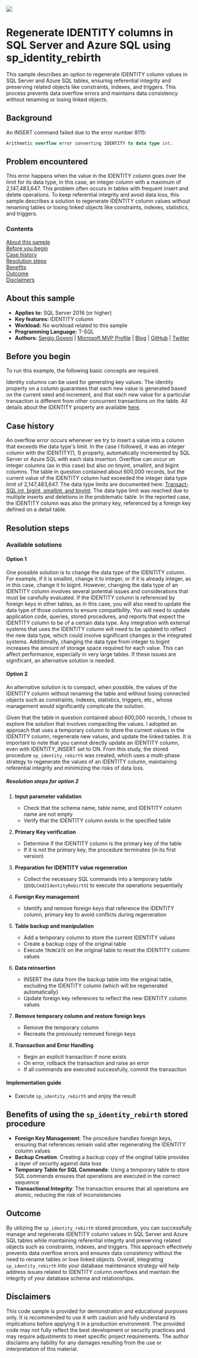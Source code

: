 <!-- Always leave the MS logo -->
![](https://github.com/microsoft/sql-server-samples/blob/master/media/solutions-microsoft-logo-small.png)

# Regenerate IDENTITY columns in SQL Server and Azure SQL using sp_identity_rebirth

This sample describes an option to regenerate IDENTITY column values in SQL Server and Azure SQL tables, ensuring referential integrity and preserving related objects like constraints, indexes, and triggers. This process prevents data overflow errors and maintains data consistency without renaming or losing linked objects.

## Background

An INSERT command failed due to the error number 8115:

```sql
Arithmetic overflow error converting IDENTITY to data type int.
```

## Problem encountered

This error happens when the value in the IDENTITY column goes over the limit for its data type, in this case, an integer column with a maximum of 2,147,483,647. This problem often occurs in tables with frequent insert and delete operations. To keep referential integrity and avoid data loss, this sample describes a solution to regenerate IDENTITY column values without renaming tables or losing linked objects like constraints, indexes, statistics, and triggers.

### Contents

[About this sample](#about-this-sample)<br/>
[Before you begin](#before-you-begin)<br/>
[Case history](#case-history)<br/>
[Resolution steps](#resolution-steps)<br/>
[Benefits](#benefits)<br/>
[Outcome](#outcome)<br/>
[Disclaimers](#disclaimers)<br/>

<a name=about-this-sample></a>

## About this sample

- **Applies to:** SQL Server 2016 (or higher)
- **Key features:** IDENTITY column
- **Workload:** No workload related to this sample
- **Programming Language:** T-SQL
- **Authors:** [Sergio Govoni](https://www.linkedin.com/in/sgovoni/) | [Microsoft MVP Profile](https://mvp.microsoft.com/mvp/profile/c7b770c0-3c9a-e411-93f2-9cb65495d3c4) | [Blog](https://segovoni.medium.com/) | [GitHub](https://github.com/segovoni) | [Twitter](https://twitter.com/segovoni)

<a name=before-you-begin></a>

## Before you begin

To run this example, the following basic concepts are required.

Identity columns can be used for generating key values. The identity property on a column guarantees that each new value is generated based on the current seed and increment, and that each new value for a particular transaction is different from other concurrent transactions on the table. All details about the IDENTITY property are available [here](https://learn.microsoft.com/sql/t-sql/statements/create-table-transact-sql-identity-property).

<a name=case-history></a>

## Case history

An overflow error occurs whenever we try to insert a value into a column that exceeds the data type's limit. In the case I followed, it was an integer column with the IDENTITY(1, 1) property, automatically incremented by SQL Server or Azure SQL with each data insertion. Overflow can occur on integer columns (as in this case) but also on tinyint, smallint, and bigint columns. The table in question contained about 600,000 records, but the current value of the IDENTITY column had exceeded the integer data type limit of 2,147,483,647. The data type limits are documented here: [Transact-SQL int, bigint, smallint, and tinyint](https://learn.microsoft.com/sql/t-sql/data-types/int-bigint-smallint-and-tinyint-transact-sql). The data type limit was reached due to multiple inserts and deletions in the problematic table. In the reported case, the IDENTITY column was also the primary key, referenced by a foreign key defined on a detail table.

<a name=resolution-steps></a>

## Resolution steps

### Available solutions

#### Option 1

One possible solution is to change the data type of the IDENTITY column. For example, if it is smallint, change it to integer, or if it is already integer, as in this case, change it to bigint. However, changing the data type of an IDENTITY column involves several potential issues and considerations that must be carefully evaluated. If the IDENTITY column is referenced by foreign keys in other tables, as in this case, you will also need to update the data type of those columns to ensure compatibility. You will need to update application code, queries, stored procedures, and reports that expect the IDENTITY column to be of a certain data type. Any integration with external systems that uses the IDENTITY column will need to be updated to reflect the new data type, which could involve significant changes in the integrated systems. Additionally, changing the data type from integer to bigint increases the amount of storage space required for each value. This can affect performance, especially in very large tables. If these issues are significant, an alternative solution is needed.

#### Option 2

An alternative solution is to compact, when possible, the values of the IDENTITY column without renaming the table and without losing connected objects such as constraints, indexes, statistics, triggers, etc., whose management would significantly complicate the solution.

Given that the table in question contained about 600,000 records, I chose to explore the solution that involves compacting the values. I adopted an approach that uses a temporary column to store the current values in the IDENTITY column, regenerate new values, and update the linked tables. It is important to note that you cannot directly update an IDENTITY column, even with IDENTITY_INSERT set to ON. From this study, the stored procedure `sp_identity_rebirth` was created, which uses a multi-phase strategy to regenerate the values of an IDENTITY column, maintaining referential integrity and minimizing the risks of data loss.

##### Resolution steps for option 2

1. **Input parameter validation**
   - Check that the schema name, table name, and IDENTITY column name are not empty
   - Verify that the IDENTITY column exists in the specified table

2. **Primary Key verification**
   - Determine if the IDENTITY column is the primary key of the table
   - If it is not the primary key, the procedure terminates (in its first version)

3. **Preparation for IDENTITY value regeneration**
   - Collect the necessary SQL commands into a temporary table (`@SQLCmd2IdentityRebirth`) to execute the operations sequentially

4. **Foreign Key management**
   - Identify and remove foreign keys that reference the IDENTITY column, primary key to avoid conflicts during regeneration

5. **Table backup and manipulation**
   - Add a temporary column to store the current IDENTITY values
   - Create a backup copy of the original table
   - Execute `TRUNCATE` on the original table to reset the IDENTITY column values

6. **Data reinsertion**
   - INSERT the data from the backup table into the original table, excluding the IDENTITY column (which will be regenerated automatically)
   - Update foreign key references to reflect the new IDENTITY column values

7. **Remove temporary column and restore foreign keys**
   - Remove the temporary column
   - Recreate the previously removed foreign keys

8. **Transaction and Error Handling**
   - Begin an explicit transaction if none exists
   - On error, rollback the transaction and raise an error
   - If all commands are executed successfully, commit the transaction

#### Implementation guide

- Execute `sp_identity_rebirth` and enjoy the result

<a name=benefits></a>

## Benefits of using the `sp_identity_rebirth` stored procedure

- **Foreign Key Management**: The procedure handles foreign keys, ensuring that references remain valid after regenerating the IDENTITY column values
- **Backup Creation**: Creating a backup copy of the original table provides a layer of security against data loss
- **Temporary Table for SQL Commands**: Using a temporary table to store SQL commands ensures that operations are executed in the correct sequence
- **Transactional Integrity**: The transaction ensures that all operations are atomic, reducing the risk of inconsistencies

<a name=outcome></a>

## Outcome

<a name=outcome></a>

By utilizing the `sp_identity_rebirth` stored procedure, you can successfully manage and regenerate IDENTITY column values in SQL Server and Azure SQL tables while maintaining referential integrity and preserving related objects such as constraints, indexes, and triggers. This approach effectively prevents data overflow errors and ensures data consistency without the need to rename tables or lose linked objects. Overall, integrating `sp_identity_rebirth` into your database maintenance strategy will help address issues related to IDENTITY column overflows and maintain the integrity of your database schema and relationships.

<a name=disclaimers></a>

## Disclaimers

This code sample is provided for demonstration and educational purposes only. It is recommended to use it with caution and fully understand its implications before applying it in a production environment. The provided code may not fully reflect the best development or security practices and may require adjustments to meet specific project requirements. The author disclaims any liability for any damages resulting from the use or interpretation of this material.
